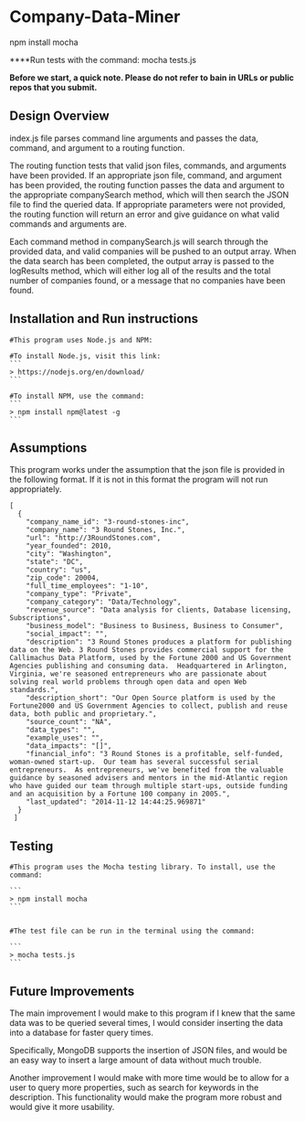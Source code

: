# Company-Data-Miner


npm install mocha

****Run tests with the command: mocha tests.js


**Before we start, a quick note.  Please do not refer to bain in URLs or public repos that you submit.**

## Design Overview

index.js file parses command line arguments and passes the data, command, and argument to a routing function.

The routing function tests that valid json files, commands, and arguments have been provided. If an appropriate json file, command, and argument has been provided, the routing function passes the data and argument to the appropriate companySearch method, which will then search the JSON file to find the queried data. If appropriate parameters were not provided, the routing function will return an error and give guidance on what valid commands and arguments are.

Each command method in companySearch.js will search through the provided data, and valid companies will be pushed to an output array. When the data search has been completed, the output array is passed to the logResults method, which will either log all of the results and the total number of companies found, or a message that no companies have been found.

## Installation and Run instructions

	#This program uses Node.js and NPM:

	#To install Node.js, visit this link:
	```
	> https://nodejs.org/en/download/
	```

	#To install NPM, use the command:
	```
	> npm install npm@latest -g
	```

## Assumptions

This program works under the assumption that the json file is provided in the following format. If it is not in this format the program will not run appropriately. 

```javscript
[
  {
    "company_name_id": "3-round-stones-inc",
    "company_name": "3 Round Stones, Inc.",
    "url": "http://3RoundStones.com",
    "year_founded": 2010,
    "city": "Washington",
    "state": "DC",
    "country": "us",
    "zip_code": 20004,
    "full_time_employees": "1-10",
    "company_type": "Private",
    "company_category": "Data/Technology",
    "revenue_source": "Data analysis for clients, Database licensing, Subscriptions",
    "business_model": "Business to Business, Business to Consumer",
    "social_impact": "",
    "description": "3 Round Stones produces a platform for publishing data on the Web. 3 Round Stones provides commercial support for the Callimachus Data Platform, used by the Fortune 2000 and US Government Agencies publishing and consuming data.  Headquartered in Arlington, Virginia, we're seasoned entrepreneurs who are passionate about solving real world problems through open data and open Web standards.",
    "description_short": "Our Open Source platform is used by the Fortune2000 and US Government Agencies to collect, publish and reuse data, both public and proprietary.",
    "source_count": "NA",
    "data_types": "",
    "example_uses": "",
    "data_impacts": "[]",
    "financial_info": "3 Round Stones is a profitable, self-funded, woman-owned start-up.  Our team has several successful serial entrepreneurs.  As entrepreneurs, we've benefited from the valuable guidance by seasoned advisers and mentors in the mid-Atlantic region who have guided our team through multiple start-ups, outside funding and an acquisition by a Fortune 100 company in 2005.",
    "last_updated": "2014-11-12 14:44:25.969871"
  }
 ]
```

## Testing
	
	#This program uses the Mocha testing library. To install, use the command:

	```
	> npm install mocha
	```


	#The test file can be run in the terminal using the command:

	```
	> mocha tests.js
	```

## Future Improvements

The main improvement I would make to this program if I knew that the same data was to be queried several times, I would consider inserting the data into a database for faster query times.

Specifically, MongoDB supports the insertion of JSON files, and would be an easy way to insert a large amount of data without much trouble.

Another improvement I would make with more time would be to allow for a user to query more properties, such as search for keywords in the description. This functionality would make the program more robust and would give it more usability.



